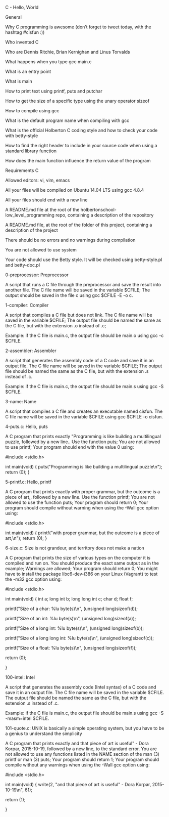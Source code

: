 C - Hello, World

General

Why C programming is awesome (don’t forget to tweet today, with the hashtag #cisfun :))

Who invented C

Who are Dennis Ritchie, Brian Kernighan and Linus Torvalds

What happens when you type gcc main.c

What is an entry point

What is main

How to print text using printf, puts and putchar

How to get the size of a specific type using the unary operator sizeof

How to compile using gcc

What is the default program name when compiling with gcc

What is the official Holberton C coding style and how to check your code with betty-style

How to find the right header to include in your source code when using a standard library function

How does the main function influence the return value of the program

Requirements C

Allowed editors: vi, vim, emacs

All your files will be compiled on Ubuntu 14.04 LTS using gcc 4.8.4

All your files should end with a new line

A README.md file at the root of the holbertonschool-low_level_programming repo, containing a description of the repository

A README.md file, at the root of the folder of this project, containing a description of the project

There should be no errors and no warnings during compilation

You are not allowed to use system

Your code should use the Betty style. It will be checked using betty-style.pl and betty-doc.pl

0-preprocessor: Preprocessor

A script that runs a C file through the preprocessor and save the result into another file. The C file name will be saved in the variable $CFILE; The output should be saved in the file c using gcc $CFILE -E -o c.



1-compiler: Compiler

A script that compiles a C file but does not link. The C file name will be saved in the variable $CFILE; The output file should be named the same as the C file, but with the extension .o instead of .c;



Example: if the C file is main.c, the output file should be main.o using gcc -c $CFILE.



2-assembler: Assembler

A script that generates the assembly code of a C code and save it in an output file. The C file name will be saved in the variable $CFILE; The output file should be named the same as the C file, but with the extension .s instead of .c.



Example: if the C file is main.c, the output file should be main.s using gcc -S $CFILE.



3-name: Name

A script that compiles a C file and creates an executable named cisfun. The C file name will be saved in the variable $CFILE using gcc $CFILE -o cisfun.



4-puts.c: Hello, puts

A C program that prints exactly "Programming is like building a multilingual puzzle, followed by a new line.. Use the function puts; You are not allowed to use printf; Your program should end with the value 0 using:



#include <stdio.h>



int main(void) { puts("Programming is like building a multilingual puzzle\n"); return (0); }



5-printf.c: Hello, printf

A C program that prints exactly with proper grammar, but the outcome is a piece of art,, followed by a new line. Use the function printf; You are not allowed to use the function puts; Your program should return 0; Your program should compile without warning when using the -Wall gcc option using:



#include <stdio.h>



int main(void) { printf("with proper grammar, but the outcome is a piece of art,\n"); return (0); }



6-size.c: Size is not grandeur, and territory does not make a nation

A C program that prints the size of various types on the computer it is compiled and run on. You should produce the exact same output as in the example; Warnings are allowed; Your program should return 0; You might have to install the package libc6-dev-i386 on your Linux (Vagrant) to test the -m32 gcc option using:



#include <stdio.h>



int main(void) { int a; long int b; long long int c; char d; float f;



printf("Size of a char: %lu byte(s)\n", (unsigned long)sizeof(d));

printf("Size of an int: %lu byte(s)\n", (unsigned long)sizeof(a));

printf("Size of a long int: %lu byte(s)\n", (unsigned long)sizeof(b));

printf("Size of a long long int: %lu byte(s)\n", (unsigned long)sizeof(c));

printf("Size of a float: %lu byte(s)\n", (unsigned long)sizeof(f));

return (0);

}



100-intel: Intel

A script that generates the assembly code (Intel syntax) of a C code and save it in an output file. The C file name will be saved in the variable $CFILE. The output file should be named the same as the C file, but with the extension .s instead of .c.



Example: if the C file is main.c, the output file should be main.s using gcc -S -masm=intel $CFILE.



101-quote.c: UNIX is basically a simple operating system, but you have to be a genius to understand the simplicity

A C program that prints exactly and that piece of art is useful" - Dora Korpar, 2015-10-19, followed by a new line, to the standard error. You are not allowed to use any functions listed in the NAME section of the man (3) printf or man (3) puts; Your program should return 1; Your program should compile without any warnings when using the -Wall gcc option using:



#include <stdio.h>



int main(void) { write(2, "and that piece of art is useful" - Dora Korpar, 2015-10-19\n", 61);



return (1);

}
